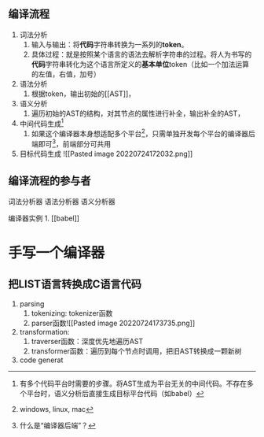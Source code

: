 ## 编译流程
1. 词法分析
	1. 输入与输出：将**代码**字符串转换为一系列的**token**。
	2. 具体过程：就是按照某个语言的语法去解析字符串的过程。将人为书写的**代码**字符串转化为这个语言所定义的**基本单位**token（比如一个加法运算的左值，右值，加号）
2. 语法分析
	1. 根据token，输出初始的[[AST]]，
3. 语义分析
	1. 遍历初始的AST的结构，对其节点的属性进行补全，输出补全的AST，
4. 中间代码生成[^1]
	1. 如果这个编译器本身想适配多个平台[^2]，只需单独开发每个平台的编译器后端即可[^3]，前端部分可共用
5. 目标代码生成
![[Pasted image 20220724172032.png]]
## 编译流程的参与者
词法分析器
语法分析器
语义分析器

编译器实例
	1. [[babel]] 

# 手写一个编译器
## 把LIST语言转换成C语言代码
1. parsing
	1. tokenizing: tokenizer函数
	2. parser函数![[Pasted image 20220724173735.png]]
2. transformation:
	1. traverser函数：深度优先地遍历AST
	2. transformer函数：遍历到每个节点时调用，把旧AST转换成一颗新树
3. code generat




[^1]: 有多个代码平台时需要的步骤。将AST生成为平台无关的中间代码。不存在多个平台时，语义分析后直接生成目标平台代码（如babel）
[^2]: windows, linux, mac
[^3]: 什么是“编译器后端”？